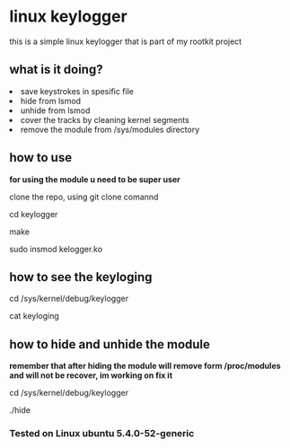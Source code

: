 <h1>linux keylogger</h1>
<p>
  this is a simple linux keylogger
  that is part of my rootkit project
</p>
<h2>what is it doing?</h2>
<li> save keystrokes in spesific file</li> 
<li> hide from lsmod</li> 
<li> unhide from lsmod </li>
<li> cover the tracks by cleaning kernel segments</li>
<li> remove the module from /sys/modules directory </li>
<h2>how to use</h2>
<p><b>for using the module u need to be super user</b></p>
<p>clone the repo, using git clone comannd</p>
<p>cd keylogger</p>
<p>make</p>
<p>sudo insmod kelogger.ko</p>
<h2>how to see the keyloging</h2>
<p>cd /sys/kernel/debug/keylogger</p>
<p>cat keyloging</p>
<h2>how to hide and unhide the module</h2>
<p><b>remember that after hiding the module will remove form /proc/modules and will not be recover, im working on fix it</b><p>
<p>cd /sys/kernel/debug/keylogger</p>
<p>./hide</p>
<h3>Tested on Linux ubuntu 5.4.0-52-generic </h3>
